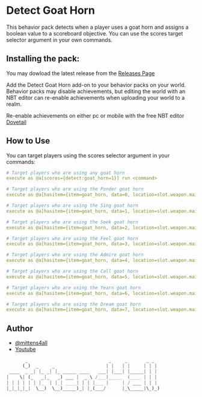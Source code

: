 # Detect Goat Horn

This behavior pack detects when a player uses a goat horn and assigns a boolean value to a scoreboard objective. You can use the scores target selector argument in your own commands.

## Installing the pack:

You may dowload the latest release from the [Releases Page](https://github.com/mittens4all/Detect-Goat-Horn/releases)

Add the Detect Goat Horn add-on to your behavior packs on your world. Behavior packs may disable achievements, but editing the world with an NBT editor can re-enable achievements when uploading your world to a realm.

Re-enable achievements on either pc or mobile with the free NBT editor [Dovetail](https://github.com/Offroaders123/Dovetail)

## How to Use

You can target players using the scores selector argument in your commands:

```yaml
# Target players who are using any goat horn
execute as @a[scores={detect:goat_horn=1}] run <command>
```

```yaml
# Target players who are using the Ponder goat horn
execute as @a[hasitem={item=goat_horn, data=0, location=slot.weapon.mainhand}, scores={detect:goat_horn=1}] run <command>
```

```yaml
# Target players who are using the Sing goat horn
execute as @a[hasitem={item=goat_horn, data=1, location=slot.weapon.mainhand}, scores={detect:goat_horn=1}] run <command>
```

```yaml
# Target players who are using the Seek goat horn
execute as @a[hasitem={item=goat_horn, data=2, location=slot.weapon.mainhand}, scores={detect:goat_horn=1}] run <command>
```

```yaml
# Target players who are using the Feel goat horn
execute as @a[hasitem={item=goat_horn, data=3, location=slot.weapon.mainhand}, scores={detect:goat_horn=1}] run <command>
```

```yaml
# Target players who are using the Admire goat horn
execute as @a[hasitem={item=goat_horn, data=4, location=slot.weapon.mainhand}, scores={detect:goat_horn=1}] run <command>
```

```yaml
# Target players who are using the Call goat horn
execute as @a[hasitem={item=goat_horn, data=5, location=slot.weapon.mainhand}, scores={detect:goat_horn=1}] run <command>
```

```yaml
# Target players who are using the Yearn goat horn
execute as @a[hasitem={item=goat_horn, data=6, location=slot.weapon.mainhand}, scores={detect:goat_horn=1}] run <command>
```

```yaml
# Target players who are using the Dream goat horn
execute as @a[hasitem={item=goat_horn, data=7, location=slot.weapon.mainhand}, scores={detect:goat_horn=1}] run <command>
```

## Author

- [@mittens4all](https://www.github.com/mittens4all)
- [Youtube](https://www.youtube.com/@mittens4all)


```js
       _                              _     _       _ _  
      (_)  _     _                   | |   | |     | | | 
 ____  _ _| |_ _| |_ _____ ____   ___| |___| |_____| | | 
|    \| (_   _|_   _) ___ |  _ \ /___)_____  (____ | | | 
| | | | | | |_  | |_| ____| | | |___ |     | / ___ | | | 
|_|_|_|_|  \__)  \__)_____)_| |_(___/      |_\_____|\_)_)
                                                         
```